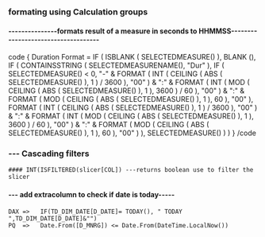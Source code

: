 ### formating using Calculation groups 
  #### ---------------formats result of a measure in seconds to HHMMSS------------------------------------
code 
{
Duration Format = 
IF (
    ISBLANK ( SELECTEDMEASURE() ),
    BLANK (),
    IF (
        CONTAINSSTRING ( SELECTEDMEASURENAME(), "Dur" ),
        IF (
            SELECTEDMEASURE() < 0,
            "-" & FORMAT (
                INT ( CEILING ( ABS ( SELECTEDMEASURE() ), 1 ) / 3600 ), "00"
            ) & ":" &
            FORMAT (
                INT ( MOD ( CEILING ( ABS ( SELECTEDMEASURE() ), 1 ), 3600 ) / 60 ), "00"
            ) & ":" &
            FORMAT (
                MOD ( CEILING ( ABS ( SELECTEDMEASURE() ), 1 ), 60 ), "00"
            ),
            FORMAT (
                INT ( CEILING ( ABS ( SELECTEDMEASURE() ), 1 ) / 3600 ), "00"
            ) & ":" &
            FORMAT (
                INT ( MOD ( CEILING ( ABS ( SELECTEDMEASURE() ), 1 ), 3600 ) / 60 ), "00"
            ) & ":" &
            FORMAT (
                MOD ( CEILING ( ABS ( SELECTEDMEASURE() ), 1 ), 60 ), "00"
            )
        ),
        SELECTEDMEASURE()
    )
)
}
/code
###  --- Cascading filters 
    #### INT(ISFILTERED(slicer[COL]) ---returns boolean use to filter the slicer

    
#### --- add extracolumn to check if date is today-----
    DAX =>   IF(TD_DIM_DATE[D_DATE]= TODAY(), " TODAY ",TD_DIM_DATE[D_DATE]&"")
    PQ  =>   Date.From([D_MNRG]) <= Date.From(DateTime.LocalNow())

